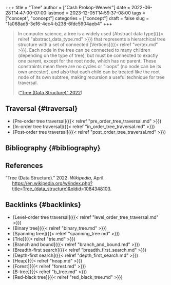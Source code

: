 +++
title = "Tree"
author = ["Cash Prokop-Weaver"]
date = 2022-06-28T14:47:00-07:00
lastmod = 2023-12-05T14:59:37-08:00
tags = ["concept", "concept"]
categories = ["concept"]
draft = false
slug = "1a068ad5-3e16-4ec4-b238-6fdc5904aeb4"
+++

> In computer science, a tree is a widely used [Abstract data type]({{< relref "abstract_data_type.md" >}}) that represents a hierarchical tree structure with a set of connected [Vertices]({{< relref "vertex.md" >}}). Each node in the tree can be connected to many children (depending on the type of tree), but must be connected to exactly one parent, except for the root node, which has no parent. These constraints mean there are no cycles or "loops" (no node can be its own ancestor), and also that each child can be treated like the root node of its own subtree, making recursion a useful technique for tree traversal.
>
> (<a href="#citeproc_bib_item_1">“Tree (Data Structure)” 2022</a>)


## Traversal {#traversal}

-   [Pre-order tree traversal]({{< relref "pre_order_tree_traversal.md" >}})
-   [In-order tree traversal]({{< relref "in_order_tree_traversal.md" >}})
-   [Post-order tree traversal]({{< relref "post_order_tree_traversal.md" >}})


## Bibliography {#bibliography}

## References

<style>.csl-entry{text-indent: -1.5em; margin-left: 1.5em;}</style><div class="csl-bib-body">
  <div class="csl-entry"><a id="citeproc_bib_item_1"></a>“Tree (Data Structure).” 2022. <i>Wikipedia</i>, April. <a href="https://en.wikipedia.org/w/index.php?title=Tree_(data_structure)&oldid=1084348103">https://en.wikipedia.org/w/index.php?title=Tree_(data_structure)&#38;oldid=1084348103</a>.</div>
</div>


## Backlinks {#backlinks}

-   [Level-order tree traversal]({{< relref "level_order_tree_traversal.md" >}})
-   [Binary tree]({{< relref "binary_tree.md" >}})
-   [Spanning tree]({{< relref "spanning_tree.md" >}})
-   [Trie]({{< relref "trie.md" >}})
-   [Branch and bound]({{< relref "branch_and_bound.md" >}})
-   [Breadth-first search]({{< relref "breadth_first_search.md" >}})
-   [Depth-first search]({{< relref "depth_first_search.md" >}})
-   [Heap]({{< relref "heap.md" >}})
-   [Forest]({{< relref "forest.md" >}})
-   [B-tree]({{< relref "b_tree.md" >}})
-   [Red-black tree]({{< relref "red_black_tree.md" >}})
